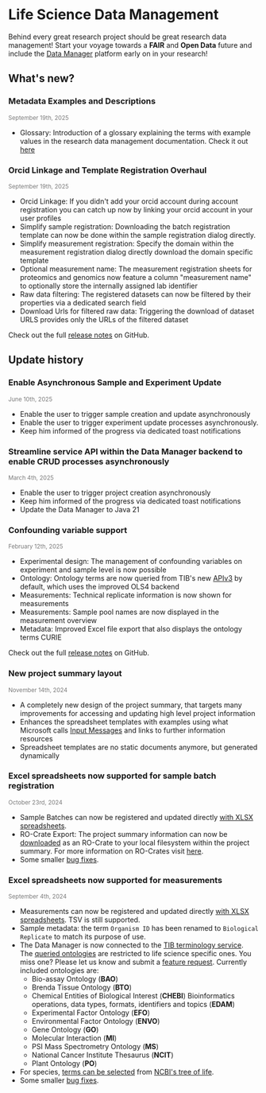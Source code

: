 # Life Science Data Management

Behind every great research project should be great research data management!
Start your voyage towards a __FAIR__ and __Open Data__ future and include
the [Data Manager](https://rdm.qbic.uni-tuebingen.de/login) platform early on in your research!

## What's new?

### Metadata Examples and Descriptions

<div style="font-size: smaller; color: rgba(122,122,122,1)">September 19th, 2025 </div>

- Glossary: Introduction of a glossary explaining the terms with example values in the research data
  management documentation. Check it out [here](metadata/concepts.md)

### Orcid Linkage and Template Registration Overhaul

<div style="font-size: smaller; color: rgba(122,122,122,1)">September 19th, 2025 </div>

- Orcid Linkage: If you didn't add your orcid account during account registration you can
  catch up now by linking your orcid account in your user profiles
- Simplify sample registration: Downloading the batch registration template can now be done within
  the sample registration dialog
  directly.
- Simplify measurement registration: Specify the domain within the measurement registration dialog
  directly download the domain
  specific template
- Optional measurement name: The measurement registration sheets for proteomics and genomics now
  feature a column "measurement
  name" to optionally store the internally assigned lab identifier
- Raw data filtering: The registered datasets can now be filtered by their properties via a
  dedicated search field
- Download Urls for filtered raw data: Triggering the download of dataset URLS provides only the
  URLs of the filtered dataset

Check out the full [release notes](https://github.com/qbicsoftware/data-manager-app/releases/tag/1.11.0) on GitHub.

## Update history

### Enable Asynchronous Sample and Experiment Update

<div style="font-size: smaller; color: rgba(122,122,122,1)">June 10th, 2025 </div>

- Enable the user to trigger sample creation and update asynchronously
- Enable the user to trigger experiment update processes asynchronously.
- Keep him informed of the progress via dedicated toast notifications

### Streamline service API within the Data Manager backend to enable CRUD processes asynchronously

<div style="font-size: smaller; color: rgba(122,122,122,1)">March 4th, 2025 </div>

- Enable the user to trigger project creation asynchronously
- Keep him informed of the progress via dedicated toast notifications
- Update the Data Manager to Java 21

### Confounding variable support

<div style="font-size: smaller; color: rgba(122,122,122,1)">February 12th, 2025 </div>

- Experimental design: The management of confounding variables on experiment and sample level is now
  possible
- Ontology: Ontology terms are now queried from TIB's new [APIv3](https://terminology.tib.eu/ts/api)
  by default, which uses the improved OLS4 backend
- Measurements: Technical replicate information is now shown for measurements
- Measurements: Sample pool names are now displayed in the measurement overview
- Metadata: Improved Excel file export that also displays the ontology terms CURIE

Check out the
full [release notes](https://github.com/qbicsoftware/data-manager-app/releases/tag/1.8.0) on GitHub.

### New project summary layout

<div style="font-size: smaller; color: rgba(122,122,122,1)">November 14th, 2024 </div>

- A completely new design of the project summary, that targets many improvements for accessing and
  updating high level project information
- Enhances the spreadsheet templates with examples using what Microsoft
  calls [Input Messages](https://support.microsoft.com/en-us/office/more-on-data-validation-f38dee73-9900-4ca6-9301-8a5f6e1f0c4c)
  and links to further information resources
- Spreadsheet templates are no static documents anymore, but generated dynamically

### Excel spreadsheets now supported for sample batch registration

<div style="font-size: smaller; color: rgba(122,122,122,1)">October 23rd, 2024 </div>

- Sample Batches can now be registered and updated
  directly [with XLSX spreadsheets](batch/sample-batch.md).
- RO-Crate Export: The project summary information can now
  be [downloaded](project/project_edit.md#download-project-metadata) as an
  RO-Crate to your local filesystem within the project summary.
  For more information on RO-Crates visit [here](https://www.researchobject.org/ro-crate/).
- Some smaller [bug fixes](https://github.com/qbicsoftware/data-manager-app/releases/tag/1.5.0).

### Excel spreadsheets now supported for measurements

<div style="font-size: smaller; color: rgba(122,122,122,1)">September 4th, 2024 </div>

- Measurements can now be registered and updated
  directly [with XLSX spreadsheets](measurement/measurement_introduction.md). TSV is still
  supported.
- Sample metadata: the term `Organism ID` has been renamed to `Biological Replicate` to match its
  purpose of use.
- The Data Manager is now connected to the [TIB terminology service](https://terminology.tib.eu).  
  The [queried ontologies](ontology_search/ontology_search_introduction.md) are restricted to life
  science specific ones. You miss one? Please let us
  know and submit
  a [feature request](https://github.com/qbicsoftware/data-manager-app/issues/new/choose). Currently
  included ontologies are:
    - Bio-assay Ontology (__BAO__)
    - Brenda Tissue Ontology (__BTO__)
    - Chemical Entities of Biological Interest (__CHEBI__)
      Bioinformatics operations, data types, formats, identifiers and topics (__EDAM__)
    - Experimental Factor Ontology (__EFO__)
    - Environmental Factor Ontology (__ENVO__)
    - Gene Ontology (__GO__)
    - Molecular Interaction (__MI__)
    - PSI Mass Spectrometry Ontology (__MS__)
    - National Cancer Institute Thesaurus (__NCIT__)
    - Plant Ontology (__PO__)
- For
  species, [terms can be selected](ontology_search/ontology_search_introduction.md)
  from [NCBI's tree of life](https://doi.org/10.1371/journal.pgen.1005912).
- Some smaller [bug fixes](https://github.com/qbicsoftware/data-manager-app/releases/tag/1.4.0).
